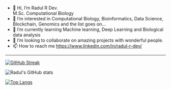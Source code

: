 - 👋 Hi, I’m Radul R Dev. <br>
  M.Sc. Computational Biology
- 👀 I’m interested in Computational Biology, Bioinformatics, Data Science, Blockchain, Genomics and the list goes on...
- 🌱 I’m currently learning Machine learning, Deep Learning and Biological data analysis
- 💞️ I’m looking to collaborate on amazing projects with wonderful people.
- 📫 How to reach me https://www.linkedin.com/in/radul-r-dev/
<!---
RadulDev/RadulDev is a ✨ special ✨ repository because its `README.md` (this file) appears on your GitHub profile.
You can click the Preview link to take a look at your changes.
--->
<hr>

[![GitHub Streak](https://streak-stats.demolab.com?user=RadulDev&theme=graywhite&border_radius=6&date_format=j%20M%5B%20Y%5D&mode=weekly)](https://git.io/streak-stats)

![Radul's GitHub stats](https://github-readme-stats.vercel.app/api?username=RadulDev&show_icons=true&theme=transparent)

[![Top Langs](https://github-readme-stats.vercel.app/api/top-langs/?username=RadulDev)](https://github.com/anuraghazra/github-readme-stats)
